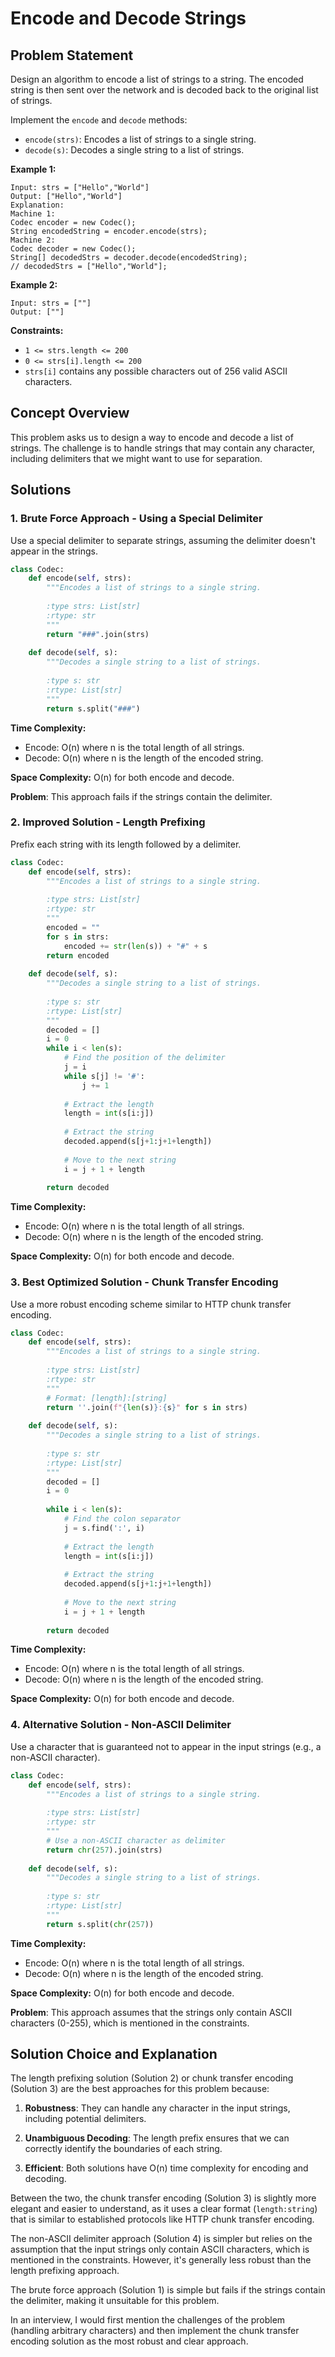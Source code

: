 # Encode and Decode Strings

## Problem Statement

Design an algorithm to encode a list of strings to a string. The encoded string is then sent over the network and is decoded back to the original list of strings.

Implement the `encode` and `decode` methods:
- `encode(strs)`: Encodes a list of strings to a single string.
- `decode(s)`: Decodes a single string to a list of strings.

**Example 1:**
```
Input: strs = ["Hello","World"]
Output: ["Hello","World"]
Explanation:
Machine 1:
Codec encoder = new Codec();
String encodedString = encoder.encode(strs);
Machine 2:
Codec decoder = new Codec();
String[] decodedStrs = decoder.decode(encodedString);
// decodedStrs = ["Hello","World"];
```

**Example 2:**
```
Input: strs = [""]
Output: [""]
```

**Constraints:**
- `1 <= strs.length <= 200`
- `0 <= strs[i].length <= 200`
- `strs[i]` contains any possible characters out of 256 valid ASCII characters.

## Concept Overview

This problem asks us to design a way to encode and decode a list of strings. The challenge is to handle strings that may contain any character, including delimiters that we might want to use for separation.

## Solutions

### 1. Brute Force Approach - Using a Special Delimiter

Use a special delimiter to separate strings, assuming the delimiter doesn't appear in the strings.

```python
class Codec:
    def encode(self, strs):
        """Encodes a list of strings to a single string.
        
        :type strs: List[str]
        :rtype: str
        """
        return "###".join(strs)
        
    def decode(self, s):
        """Decodes a single string to a list of strings.
        
        :type s: str
        :rtype: List[str]
        """
        return s.split("###")
```

**Time Complexity:** 
- Encode: O(n) where n is the total length of all strings.
- Decode: O(n) where n is the length of the encoded string.

**Space Complexity:** O(n) for both encode and decode.

**Problem**: This approach fails if the strings contain the delimiter.

### 2. Improved Solution - Length Prefixing

Prefix each string with its length followed by a delimiter.

```python
class Codec:
    def encode(self, strs):
        """Encodes a list of strings to a single string.
        
        :type strs: List[str]
        :rtype: str
        """
        encoded = ""
        for s in strs:
            encoded += str(len(s)) + "#" + s
        return encoded
        
    def decode(self, s):
        """Decodes a single string to a list of strings.
        
        :type s: str
        :rtype: List[str]
        """
        decoded = []
        i = 0
        while i < len(s):
            # Find the position of the delimiter
            j = i
            while s[j] != '#':
                j += 1
            
            # Extract the length
            length = int(s[i:j])
            
            # Extract the string
            decoded.append(s[j+1:j+1+length])
            
            # Move to the next string
            i = j + 1 + length
            
        return decoded
```

**Time Complexity:** 
- Encode: O(n) where n is the total length of all strings.
- Decode: O(n) where n is the length of the encoded string.

**Space Complexity:** O(n) for both encode and decode.

### 3. Best Optimized Solution - Chunk Transfer Encoding

Use a more robust encoding scheme similar to HTTP chunk transfer encoding.

```python
class Codec:
    def encode(self, strs):
        """Encodes a list of strings to a single string.
        
        :type strs: List[str]
        :rtype: str
        """
        # Format: [length]:[string]
        return ''.join(f"{len(s)}:{s}" for s in strs)
        
    def decode(self, s):
        """Decodes a single string to a list of strings.
        
        :type s: str
        :rtype: List[str]
        """
        decoded = []
        i = 0
        
        while i < len(s):
            # Find the colon separator
            j = s.find(':', i)
            
            # Extract the length
            length = int(s[i:j])
            
            # Extract the string
            decoded.append(s[j+1:j+1+length])
            
            # Move to the next string
            i = j + 1 + length
            
        return decoded
```

**Time Complexity:** 
- Encode: O(n) where n is the total length of all strings.
- Decode: O(n) where n is the length of the encoded string.

**Space Complexity:** O(n) for both encode and decode.

### 4. Alternative Solution - Non-ASCII Delimiter

Use a character that is guaranteed not to appear in the input strings (e.g., a non-ASCII character).

```python
class Codec:
    def encode(self, strs):
        """Encodes a list of strings to a single string.
        
        :type strs: List[str]
        :rtype: str
        """
        # Use a non-ASCII character as delimiter
        return chr(257).join(strs)
        
    def decode(self, s):
        """Decodes a single string to a list of strings.
        
        :type s: str
        :rtype: List[str]
        """
        return s.split(chr(257))
```

**Time Complexity:** 
- Encode: O(n) where n is the total length of all strings.
- Decode: O(n) where n is the length of the encoded string.

**Space Complexity:** O(n) for both encode and decode.

**Problem**: This approach assumes that the strings only contain ASCII characters (0-255), which is mentioned in the constraints.

## Solution Choice and Explanation

The length prefixing solution (Solution 2) or chunk transfer encoding (Solution 3) are the best approaches for this problem because:

1. **Robustness**: They can handle any character in the input strings, including potential delimiters.

2. **Unambiguous Decoding**: The length prefix ensures that we can correctly identify the boundaries of each string.

3. **Efficient**: Both solutions have O(n) time complexity for encoding and decoding.

Between the two, the chunk transfer encoding (Solution 3) is slightly more elegant and easier to understand, as it uses a clear format (`length:string`) that is similar to established protocols like HTTP chunk transfer encoding.

The non-ASCII delimiter approach (Solution 4) is simpler but relies on the assumption that the input strings only contain ASCII characters, which is mentioned in the constraints. However, it's generally less robust than the length prefixing approach.

The brute force approach (Solution 1) is simple but fails if the strings contain the delimiter, making it unsuitable for this problem.

In an interview, I would first mention the challenges of the problem (handling arbitrary characters) and then implement the chunk transfer encoding solution as the most robust and clear approach.

